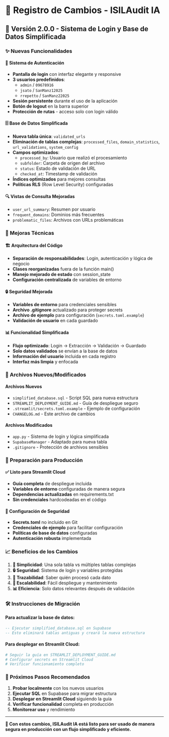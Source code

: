 # 📝 Registro de Cambios - ISILAudit IA

## 🔐 Versión 2.0.0 - Sistema de Login y Base de Datos Simplificada

### ✨ Nuevas Funcionalidades

#### 🔑 Sistema de Autenticación
- **Pantalla de login** con interfaz elegante y responsive
- **3 usuarios predefinidos**:
  - `admin` / `09678916`
  - `jsato` / `SanManz12025`
  - `rrepetto` / `SanManz22025`
- **Sesión persistente** durante el uso de la aplicación
- **Botón de logout** en la barra superior
- **Protección de rutas** - acceso solo con login válido

#### 🗄️ Base de Datos Simplificada
- **Nueva tabla única**: `validated_urls`
- **Eliminación de tablas complejas**: `processed_files`, `domain_statistics`, `url_validations`, `system_config`
- **Campos optimizados**:
  - `processed_by`: Usuario que realizó el procesamiento
  - `subfolder`: Carpeta de origen del archivo
  - `status`: Estado de validación de URL
  - `checked_at`: Timestamp de validación
- **Índices optimizados** para mejores consultas
- **Políticas RLS** (Row Level Security) configuradas

#### 🔍 Vistas de Consulta Mejoradas
- `user_url_summary`: Resumen por usuario
- `frequent_domains`: Dominios más frecuentes
- `problematic_files`: Archivos con URLs problemáticas

### 🔧 Mejoras Técnicas

#### 🏗️ Arquitectura del Código
- **Separación de responsabilidades**: Login, autenticación y lógica de negocio
- **Clases reorganizadas** fuera de la función main()
- **Manejo mejorado de estado** con session_state
- **Configuración centralizada** de variables de entorno

#### 🔒 Seguridad Mejorada
- **Variables de entorno** para credenciales sensibles
- **Archivo .gitignore** actualizado para proteger secrets
- **Archivo de ejemplo** para configuración (`secrets.toml.example`)
- **Validación de usuario** en cada guardado

#### 📊 Funcionalidad Simplificada
- **Flujo optimizado**: Login → Extracción → Validación → Guardado
- **Solo datos validados** se envían a la base de datos
- **Información del usuario** incluida en cada registro
- **Interfaz más limpia** y enfocada

### 📁 Archivos Nuevos/Modificados

#### Archivos Nuevos
- `simplified_database.sql` - Script SQL para nueva estructura
- `STREAMLIT_DEPLOYMENT_GUIDE.md` - Guía de despliegue seguro
- `.streamlit/secrets.toml.example` - Ejemplo de configuración
- `CHANGELOG.md` - Este archivo de cambios

#### Archivos Modificados
- `app.py` - Sistema de login y lógica simplificada
- `SupabaseManager` - Adaptado para nueva tabla
- `.gitignore` - Protección de archivos sensibles

### 🚀 Preparación para Producción

#### ✅ Listo para Streamlit Cloud
- **Guía completa** de despliegue incluida
- **Variables de entorno** configuradas de manera segura
- **Dependencias actualizadas** en requirements.txt
- **Sin credenciales** hardcodeadas en el código

#### 🔐 Configuración de Seguridad
- **Secrets.toml** no incluido en Git
- **Credenciales de ejemplo** para facilitar configuración
- **Políticas de base de datos** configuradas
- **Autenticación robusta** implementada

### 📈 Beneficios de los Cambios

1. **🎯 Simplicidad**: Una sola tabla vs múltiples tablas complejas
2. **🔒 Seguridad**: Sistema de login y variables protegidas
3. **👥 Trazabilidad**: Saber quién procesó cada dato
4. **🚀 Escalabilidad**: Fácil despliegue y mantenimiento
5. **📊 Eficiencia**: Solo datos relevantes después de validación

### 🛠️ Instrucciones de Migración

#### Para actualizar la base de datos:
```sql
-- Ejecutar simplified_database.sql en Supabase
-- Esto eliminará tablas antiguas y creará la nueva estructura
```

#### Para desplegar en Streamlit Cloud:
```bash
# Seguir la guía en STREAMLIT_DEPLOYMENT_GUIDE.md
# Configurar secrets en Streamlit Cloud
# Verificar funcionamiento completo
```

### 🔄 Próximos Pasos Recomendados

1. **Probar localmente** con los nuevos usuarios
2. **Ejecutar SQL** en Supabase para migrar estructura
3. **Desplegar en Streamlit Cloud** siguiendo la guía
4. **Verificar funcionalidad** completa en producción
5. **Monitorear uso** y rendimiento

---

**🎉 Con estos cambios, ISILAudit IA está listo para ser usado de manera segura en producción con un flujo simplificado y eficiente.** 